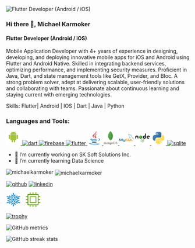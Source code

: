 ![Flutter Developer (Android / iOS)](https://media.licdn.com/dms/image/v2/D5616AQENjaObUUqvYw/profile-displaybackgroundimage-shrink_350_1400/profile-displaybackgroundimage-shrink_350_1400/0/1737134015114?e=1743033600&v=beta&t=uxMgN7Kp_uU--HN05u9PO29Wt9GT7acoSLoPJS76vos)

### Hi there 👋, Michael Karmoker
#### Flutter Developer (Android / iOS)


Mobile Application Developer with 4+ years of experience in designing, developing, and deploying innovative mobile apps for iOS and Android using Flutter and Android Native. Skilled in integrating backend services, optimizing performance, and implementing security measures. Proficient in Java, Dart, and state management tools like GetX, Provider, and Bloc. A strong problem solver, adept at delivering scalable, user-friendly solutions and collaborating with teams. Passionate about continuous learning and staying current with emerging technologies.

Skills: Flutter| Android | IOS | Dart | Java | Python

<h3 align="left">Languages and Tools:</h3>
<p align="left"> <a href="https://developer.android.com" target="_blank" rel="noreferrer"> <img src="https://raw.githubusercontent.com/devicons/devicon/master/icons/android/android-original-wordmark.svg" alt="android" width="40" height="40"/> </a> <a href="https://dart.dev" target="_blank" rel="noreferrer"> <img src="https://www.vectorlogo.zone/logos/dartlang/dartlang-icon.svg" alt="dart" width="40" height="40"/> </a> <a href="https://firebase.google.com/" target="_blank" rel="noreferrer"> <img src="https://www.vectorlogo.zone/logos/firebase/firebase-icon.svg" alt="firebase" width="40" height="40"/> </a> <a href="https://flutter.dev" target="_blank" rel="noreferrer"> <img src="https://www.vectorlogo.zone/logos/flutterio/flutterio-icon.svg" alt="flutter" width="40" height="40"/> </a> <a href="https://www.java.com" target="_blank" rel="noreferrer"> <img src="https://raw.githubusercontent.com/devicons/devicon/master/icons/java/java-original.svg" alt="java" width="40" height="40"/> </a> <a href="https://www.mongodb.com/" target="_blank" rel="noreferrer"> <img src="https://raw.githubusercontent.com/devicons/devicon/master/icons/mongodb/mongodb-original-wordmark.svg" alt="mongodb" width="40" height="40"/> </a> <a href="https://www.mysql.com/" target="_blank" rel="noreferrer"> <img src="https://raw.githubusercontent.com/devicons/devicon/master/icons/mysql/mysql-original-wordmark.svg" alt="mysql" width="40" height="40"/> </a> <a href="https://nodejs.org" target="_blank" rel="noreferrer"> <img src="https://raw.githubusercontent.com/devicons/devicon/master/icons/nodejs/nodejs-original-wordmark.svg" alt="nodejs" width="40" height="40"/> </a> <a href="https://www.python.org" target="_blank" rel="noreferrer"> <img src="https://raw.githubusercontent.com/devicons/devicon/master/icons/python/python-original.svg" alt="python" width="40" height="40"/> </a> <a href="https://www.sqlite.org/" target="_blank" rel="noreferrer"> <img src="https://www.vectorlogo.zone/logos/sqlite/sqlite-icon.svg" alt="sqlite" width="40" height="40"/> </a> </p>

- 🔭 I’m currently working on SK Soft Solutions Inc. 
- 🌱 I’m currently learning Data Science 
 
<p><img align="left" src="https://github-readme-stats.vercel.app/api/top-langs?username=michaelkarmoker&theme=dark&show_icons=true&locale=en " alt="michaelkarmoker" /></p>
<p>&nbsp;<img align="center" src="https://github-readme-stats.vercel.app/api?username=michaelkarmoker&theme=dark&show_icons=true&locale=en" alt="michaelkarmoker" /></p>

[<img src='https://cdn.jsdelivr.net/npm/simple-icons@3.0.1/icons/github.svg' alt='github' height='40'>](https://github.com/https://github.com/michaelkarmoker)  [<img src='https://cdn.jsdelivr.net/npm/simple-icons@3.0.1/icons/linkedin.svg' alt='linkedin' height='40'>](https://www.linkedin.com/in/https://www.linkedin.com/in/michael-karmoker-7b909a114//)  

<a href='https://archiveprogram.github.com/'><img src='https://raw.githubusercontent.com/acervenky/animated-github-badges/master/assets/acbadge.gif' width='40' height='40'></a> <a href='https://docs.github.com/en/developers'><img src='https://raw.githubusercontent.com/acervenky/animated-github-badges/master/assets/devbadge.gif' width='40' height='40'></a> 

[![trophy](https://github-profile-trophy.vercel.app/?username=https://github.com/michaelkarmoker)](https://github.com/ryo-ma/github-profile-trophy)

![GitHub metrics](https://metrics.lecoq.io/https://github.com/michaelkarmoker)  

![GitHub streak stats](https://streak-stats.demolab.com/?user=https://github.com/michaelkarmoker)  

